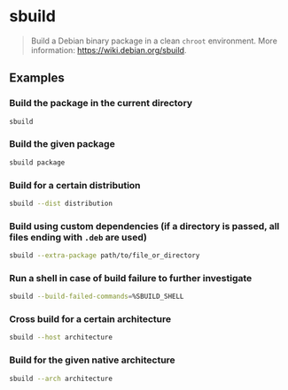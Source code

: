 # sbuild

> Build a Debian binary package in a clean `chroot` environment. More information: <https://wiki.debian.org/sbuild>.

## Examples

### Build the package in the current directory

```bash
sbuild
```

### Build the given package

```bash
sbuild package
```

### Build for a certain distribution

```bash
sbuild --dist distribution
```

### Build using custom dependencies (if a directory is passed, all files ending with `.deb` are used)

```bash
sbuild --extra-package path/to/file_or_directory
```

### Run a shell in case of build failure to further investigate

```bash
sbuild --build-failed-commands=%SBUILD_SHELL
```

### Cross build for a certain architecture

```bash
sbuild --host architecture
```

### Build for the given native architecture

```bash
sbuild --arch architecture
```
